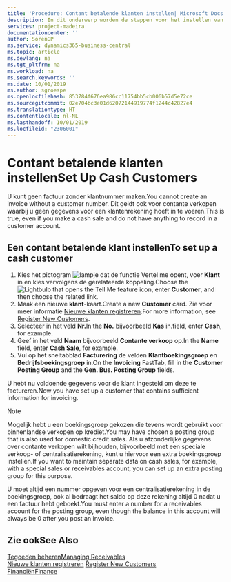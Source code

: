 ```yaml
---
title: 'Procedure: Contant betalende klanten instellen| Microsoft Docs'
description: In dit onderwerp worden de stappen voor het instellen van klanten die contant betalen beschreven.
services: project-madeira
documentationcenter: ''
author: SorenGP
ms.service: dynamics365-business-central
ms.topic: article
ms.devlang: na
ms.tgt_pltfrm: na
ms.workload: na
ms.search.keywords: ''
ms.date: 10/01/2019
ms.author: sgroespe
ms.openlocfilehash: 853784f676ea986cc11754bb5cb006b57d5e72ce
ms.sourcegitcommit: 02e704bc3e01d62072144919774f1244c42827e4
ms.translationtype: HT
ms.contentlocale: nl-NL
ms.lasthandoff: 10/01/2019
ms.locfileid: "2306001"
---
```

# <a name="set-up-cash-customers"></a><span data-ttu-id="88d67-103">Contant betalende klanten instellen</span><span class="sxs-lookup"><span data-stu-id="88d67-103">Set Up Cash Customers</span></span>
<span data-ttu-id="88d67-104">U kunt geen factuur zonder klantnummer maken.</span><span class="sxs-lookup"><span data-stu-id="88d67-104">You cannot create an invoice without a customer number.</span></span> <span data-ttu-id="88d67-105">Dit geldt ook voor contante verkopen waarbij u geen gegevens voor een klantenrekening hoeft in te voeren.</span><span class="sxs-lookup"><span data-stu-id="88d67-105">This is true, even if you make a cash sale and do not have anything to record in a customer account.</span></span>  

## <a name="to-set-up-a-cash-customer"></a><span data-ttu-id="88d67-106">Een contant betalende klant instellen</span><span class="sxs-lookup"><span data-stu-id="88d67-106">To set up a cash customer</span></span>  
1.  <span data-ttu-id="88d67-107">Kies het pictogram ![lampje dat de functie Vertel me opent](media/ui-search/search_small.png "Vertel me wat u wilt doen"), voer **Klant** in en kies vervolgens de gerelateerde koppeling.</span><span class="sxs-lookup"><span data-stu-id="88d67-107">Choose the ![Lightbulb that opens the Tell Me feature](media/ui-search/search_small.png "Tell me what you want to do") icon, enter **Customer**, and then choose the related link.</span></span>  
2.  <span data-ttu-id="88d67-108">Maak een nieuwe **klant**-kaart.</span><span class="sxs-lookup"><span data-stu-id="88d67-108">Create a new **Customer** card.</span></span> <span data-ttu-id="88d67-109">Zie voor meer informatie [Nieuwe klanten registreren](sales-how-register-new-customers.md).</span><span class="sxs-lookup"><span data-stu-id="88d67-109">For more information, see [Register New Customers](sales-how-register-new-customers.md).</span></span>
3.  <span data-ttu-id="88d67-110">Selecteer in het veld **Nr.**</span><span class="sxs-lookup"><span data-stu-id="88d67-110">In the **No.**</span></span> <span data-ttu-id="88d67-111">bijvoorbeeld **Kas** in.</span><span class="sxs-lookup"><span data-stu-id="88d67-111">field, enter **Cash**, for example.</span></span>  
4.  <span data-ttu-id="88d67-112">Geef in het veld **Naam** bijvoorbeeld **Contante verkoop** op.</span><span class="sxs-lookup"><span data-stu-id="88d67-112">In the **Name** field, enter **Cash Sale**, for example.</span></span>  
5.  <span data-ttu-id="88d67-113">Vul op het sneltabblad **Facturering** de velden **Klantboekingsgroep** en **Bedrijfsboekingsgroep** in.</span><span class="sxs-lookup"><span data-stu-id="88d67-113">On the **Invoicing** FastTab, fill in the **Customer Posting Group** and the **Gen. Bus. Posting Group** fields.</span></span>  

 <span data-ttu-id="88d67-114">U hebt nu voldoende gegevens voor de klant ingesteld om deze te factureren.</span><span class="sxs-lookup"><span data-stu-id="88d67-114">Now you have set up a customer that contains sufficient information for invoicing.</span></span>  

> [!NOTE]  
>  <span data-ttu-id="88d67-115">Mogelijk hebt u een boekingsgroep gekozen die tevens wordt gebruikt voor binnenlandse verkopen op krediet.</span><span class="sxs-lookup"><span data-stu-id="88d67-115">You may have chosen a posting group that is also used for domestic credit sales.</span></span> <span data-ttu-id="88d67-116">Als u afzonderlijke gegevens over contante verkopen wilt bijhouden, bijvoorbeeld met een speciale verkoop- of centralisatierekening, kunt u hiervoor een extra boekingsgroep instellen.</span><span class="sxs-lookup"><span data-stu-id="88d67-116">If you want to maintain separate data on cash sales, for example, with a special sales or receivables account, you can set up an extra posting group for this purpose.</span></span>  
>   
>  <span data-ttu-id="88d67-117">U moet altijd een nummer opgeven voor een centralisatierekening in de boekingsgroep, ook al bedraagt het saldo op deze rekening altijd 0 nadat u een factuur hebt geboekt.</span><span class="sxs-lookup"><span data-stu-id="88d67-117">You must enter a number for a receivables account for the posting group, even though the balance in this account will always be 0 after you post an invoice.</span></span>  

## <a name="see-also"></a><span data-ttu-id="88d67-118">Zie ook</span><span class="sxs-lookup"><span data-stu-id="88d67-118">See Also</span></span>
[<span data-ttu-id="88d67-119">Tegoeden beheren</span><span class="sxs-lookup"><span data-stu-id="88d67-119">Managing Receivables</span></span>](receivables-manage-receivables.md)  
<span data-ttu-id="88d67-120">[Nieuwe klanten registreren](sales-how-register-new-customers.md)  </span><span class="sxs-lookup"><span data-stu-id="88d67-120">[Register New Customers](sales-how-register-new-customers.md)  </span></span>  
[<span data-ttu-id="88d67-121">Financiën</span><span class="sxs-lookup"><span data-stu-id="88d67-121">Finance</span></span>](finance.md)  

